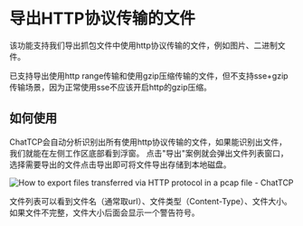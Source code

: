 # 导出HTTP协议传输的文件

该功能支持我们导出抓包文件中使用http协议传输的文件，例如图片、二进制文件。

已支持导出使用http range传输和使用gzip压缩传输的文件，但不支持sse+gzip传输场景，因为正常使用sse不应该开启http的gzip压缩。

## 如何使用

ChatTCP会自动分析识别出所有使用http协议传输的文件，如果能识别出文件，我们就能在左侧工作区底部看到浮窗。
点击"导出"案例就会弹出文件列表窗口，选择需要导出的文件点击导出即可将文件导出存储到本地磁盘。

![How to export files transferred via HTTP protocol in a pcap file - ChatTCP](/images/extract-http-protocol-files/export-http-file.webp)

文件列表可以看到文件名（通常取url）、文件类型（Content-Type）、文件大小。如果文件不完整，文件大小后面会显示一个警告符号。

